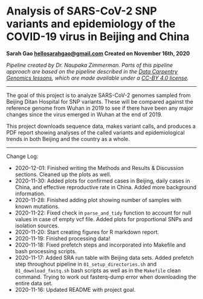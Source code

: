 # Analysis of SARS-CoV-2 SNP variants and epidemiology of the COVID-19 virus in Beijing and China

**Sarah Gao
hellosarahgao@gmail.com
Created on November 16th, 2020**

*Pipeline created by Dr. Naupaka Zimmerman. Parts of this pipeline approach are based on the pipeline 
described in the [Data Carpentry Genomics lessons](https://datacarpentry.org/genomics-workshop/), which 
are made available under a [CC-BY 4.0 license](https://creativecommons.org/licenses/by/4.0/).*

****

The goal of this project is to analyze SARS-CoV-2 genomes sampled from Beijing Ditan Hospital for SNP variants. These 
will be compared against the reference genome from Wuhan in 2019 to see if there have been any major changes since the 
virus emerged in Wuhan at the end of 2019.

This project downloads sequence data, makes variant calls, and produces a PDF report showing analyses of the called 
variants and epidemiological trends in both Beijing and the country as a whole.

****

Change Log:

* 2020-12-01: Finished writing the Methods and Results & Discussion sections. Cleaned up the plots as well.
* 2020-11-30: Added plots for confirmed cases in Beijing, daily cases in China, and effective reproductive rate in China. Added more background information.
* 2020-11-28: Finished adding plot showing number of samples with known mutations.
* 2020-11-22: Fixed check in `parse_and_tidy` function to account for null values in case of empty vcf file. Added plots for proportional SNPs and isolation sources.
* 2020-11-20: Start creating figures for R markdown report.
* 2020-11-19: Finished processing data!
* 2020-11-18: Fixed prefetch steps and incorporated into Makefile and bash processing scripts.
* 2020-11-17: Added SRA run table with Beijing data sets. Added prefetch step throughout pipeline in `01_setup_directories.sh` and `01_download_fastq.sh` bash scripts as well as in the `Makefile` clean command. Trying to work out fasterq-dump error when downloading the entire data set.
* 2020-11-16: Updated README with project goal.
